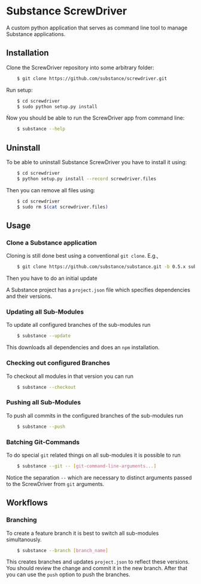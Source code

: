 Substance ScrewDriver
=====================

A custom python application that serves as command line tool to manage Substance applications.


Installation
------------

Clone the ScrewDriver repository into some arbitrary folder:

```bash
    $ git clone https://github.com/substance/screwdriver.git
```

Run setup:

```bash
    $ cd screwdriver
    $ sudo python setup.py install
```

Ǹow you should be able to run the ScrewDriver app from command line:

```bash
    $ substance --help
```

Uninstall
---------

To be able to uninstall Substance ScrewDriver you have to install it using:

```bash
    $ cd screwdriver
    $ python setup.py install --record screwdriver.files
```

Then you can remove all files using:

```bash
    $ cd screwdriver
    $ sudo rm $(cat screwdriver.files)
```

Usage
-----

### Clone a Substance application

Cloning is still done best using a conventional `git clone`. E.g.,

```bash
    $ git clone https://github.com/substance/substance.git -b 0.5.x substance-sandbox
```

Then you have to do an initial update

A Substance project has a `project.json` file which specifies dependencies and their versions.


### Updating all Sub-Modules

To update all configured branches of the sub-modules run

```bash
    $ substance --update
```

This downloads all dependencies and does an `npm` installation.

### Checking out configured Branches

To checkout all modules in that version you can run

```bash
    $ substance --checkout
```

### Pushing all Sub-Modules

To push all commits in the configured branches of the sub-modules run

```bash
    $ substance --push
```


### Batching Git-Commands

To do special `git` related things on all sub-modules it is possible to run

```bash
    $ substance --git -- [git-command-line-arguments...]
```

Notice the separation `--` which are necessary to distinct arguments passed to the ScrewDriver from `git` arguments.


Workflows
---------

### Branching

To create a feature branch it is best to switch all sub-modules simultanously.

```bash
    $ substance --branch [branch_name]
```

This creates branches and updates `project.json` to reflect these versions.
You should review the change and commit it in the new branch.
After that you can use the `push` option to push the branches.

 